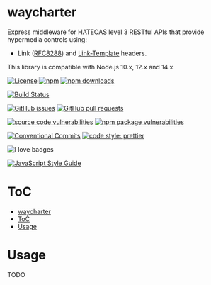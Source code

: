 # waycharter

Express middleware for HATEOAS level 3 RESTful APIs that provide hypermedia controls using:
  - Link ([RFC8288](https://tools.ietf.org/html/rfc8288)) and [Link-Template](https://mnot.github.io/I-D/link-template/) headers.

This library is compatible with Node.js 10.x, 12.x and 14.x

[![License](https://img.shields.io/github/license/mountain-pass/waycharter?logo=apache)](https://github.com/mountain-pass/waycharter/blob/master/LICENSE) [![npm](https://img.shields.io/npm/v/@mountainpass/waycharter?logo=npm)](https://www.npmjs.com/package/@mountainpass/waycharter) [![npm downloads](https://img.shields.io/npm/dm/@mountainpass/waycharter?logo=npm)](https://www.npmjs.com/package/@mountainpass/waycharter)

[![Build Status](https://img.shields.io/github/workflow/status/mountain-pass/waycharter/Build?logo=github)](https://github.com/mountain-pass/waycharter/actions?query=workflow%3ABuild)

[![GitHub issues](https://img.shields.io/github/issues/mountain-pass/waycharter?logo=github)](https://github.com/mountain-pass/waycharter/issues) [![GitHub pull requests](https://img.shields.io/github/issues-pr/mountain-pass/waycharter?logo=github)](https://github.com/mountain-pass/waycharter/pulls)

<!-- [![Quality](https://img.shields.io/codacy/grade/940768d54f7545f7b42f89b26c23c751?logo=codacy)](https://www.codacy.com/gh/mountain-pass/waycharter/dashboard?utm_source=github.com&amp;utm_medium=referral&amp;utm_content=mountain-pass/waycharter&amp;utm_campaign=Badge_Grade) [![Coverage](https://img.shields.io/codacy/coverage/940768d54f7545f7b42f89b26c23c751?logo=codacy)](https://www.codacy.com/gh/mountain-pass/waycharter/dashboard?utm_source=github.com&utm_medium=referral&utm_content=mountain-pass/waycharter&utm_campaign=Badge_Coverage) -->

[![source code vulnerabilities](https://img.shields.io/snyk/vulnerabilities/github/mountain-pass/waycharter?label=source%20code%20vulnerabilities&logo=snyk)](https://snyk.io/test/github/mountain-pass/waycharter) [![npm package vulnerabilities](https://img.shields.io/snyk/vulnerabilities/npm/@mountainpass/waycharter@1.0.26?label=npm%20package%20vulnerabilties&logo=snyk)](https://snyk.io/test/npm/@mountainpass/waycharter/1.0.26)


[![Conventional Commits](https://img.shields.io/badge/Conventional%20Commits-1.0.0-yellow.svg)](https://conventionalcommits.org) [![code style: prettier](https://img.shields.io/badge/code_style-prettier-ff69b4.svg)](https://github.com/prettier/prettier)

![I love badges](https://img.shields.io/badge/%E2%99%A5%20i%20love-%20badges-green?logo=heart)

[![JavaScript Style Guide](https://cdn.rawgit.com/standard/standard/master/badge.svg)](https://github.com/standard/standard)
# ToC

- [waycharter](#waycharter)
- [ToC](#toc)
- [Usage](#usage)


# Usage

TODO


